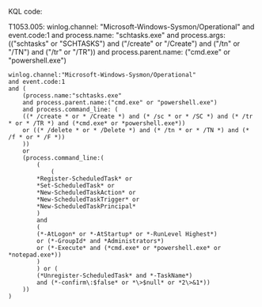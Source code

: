 KQL code:

T1053.005:
    winlog.channel: "Microsoft-Windows-Sysmon/Operational" and event.code:1 and process.name: "schtasks.exe" and process.args: (("schtasks" or "SCHTASKS") and ("/create" or "/Create") and ("/tn" or "/TN") and ("/tr" or "/TR")) and process.parent.name: ("cmd.exe" or "powershell.exe")

    winlog.channel:"Microsoft-Windows-Sysmon/Operational"
    and event.code:1
    and (
        (process.name:"schtasks.exe"
        and process.parent.name:("cmd.exe" or "powershell.exe")
        and process.command_line: (
        ((* /create * or * /Create *) and (* /sc * or * /SC *) and (* /tr * or * /TR *) and (*cmd.exe* or *powershell.exe*))
        or ((* /delete * or * /Delete *) and (* /tn * or * /TN *) and (* /f * or * /F *))
        ))
        or 
        (process.command_line:(
            (
                (
            *Register-ScheduledTask* or
            *Set-ScheduledTask* or
            *New-ScheduledTaskAction* or
            *New-ScheduledTaskTrigger* or
            *New-ScheduledTaskPrincipal*
            )
            and 
            (
            (*-AtLogon* or *-AtStartup* or *-RunLevel Highest*)
            or (*-GroupId* and *Administrators*)
            or (*-Execute* and (*cmd.exe* or *powershell.exe* or *notepad.exe*))
            )
            ) or (
            (*Unregister-ScheduledTask* and *-TaskName*)
            and (*-confirm\:$false* or *\>$null* or *2\>&1*))
        ))
    )
